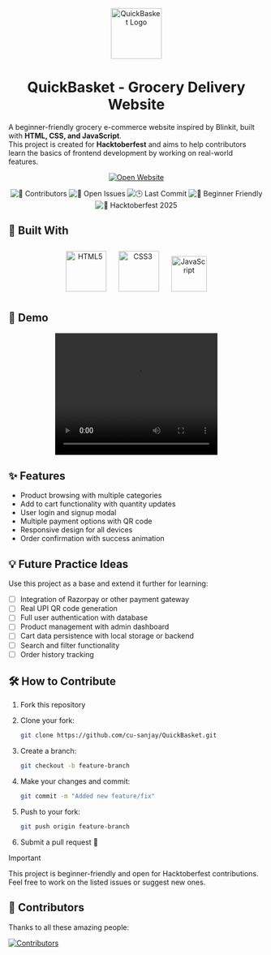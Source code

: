 <p align="center">
  <img src="https://cdn-icons-png.flaticon.com/512/3081/3081559.png" alt="QuickBasket Logo" width="100">
</p>

<h1 align="center">QuickBasket - Grocery Delivery Website</h1>

A beginner-friendly grocery e-commerce website inspired by Blinkit, built with **HTML, CSS, and JavaScript**.  
This project is created for **Hacktoberfest** and aims to help contributors learn the basics of frontend development by working on real-world features.

<p align="center">
  <a href="https://qwickbasket.vercel.app">
    <img src="https://vercel.com/button" alt="Open Website">
  </a>
</p>

<p align="center">
  <img src="https://img.shields.io/github/contributors/cu-sanjay/QuickBasket-Hacktoberfest?style=for-the-badge&color=0e8a16&logo=github" alt="👥 Contributors">
  <img src="https://img.shields.io/github/issues/cu-sanjay/QuickBasket-Hacktoberfest?style=for-the-badge&color=ff9800&logo=gitbook" alt="🐞 Open Issues">
  <img src="https://img.shields.io/github/last-commit/cu-sanjay/QuickBasket-Hacktoberfest?style=for-the-badge&color=6f42c1&logo=git" alt="🕒 Last Commit">
  <img src="https://img.shields.io/badge/beginner-friendly-2196f3?style=for-the-badge&logo=bookstack&logoColor=white" alt="📘 Beginner Friendly">
  <img src="https://img.shields.io/badge/Hacktoberfest-2025-e91e63?style=for-the-badge&logo=hacktoberfest&logoColor=white" alt="🎉 Hacktoberfest 2025">
</p>

## 🚀 Built With

<p align="center">
  <img src="https://cdn.jsdelivr.net/gh/devicons/devicon@latest/icons/html5/html5-original-wordmark.svg" alt="HTML5" width="80" style="margin: 10px;">
  <img src="https://cdn.jsdelivr.net/gh/devicons/devicon@latest/icons/css3/css3-original-wordmark.svg" alt="CSS3" width="80" style="margin: 10px;">
  <img src="https://cdn.jsdelivr.net/gh/devicons/devicon@latest/icons/javascript/javascript-original.svg" alt="JavaScript" width="70" style="margin: 10px;">
</p>

## 🎥 Demo

<p align="center">
  <video src="https://github.com/user-attachments/assets/0a56f300-b6ab-4242-8786-b0c8c9704d35" width="320" height="240" controls></video>
</p>

## ✨ Features

- Product browsing with multiple categories  
- Add to cart functionality with quantity updates  
- User login and signup modal  
- Multiple payment options with QR code  
- Responsive design for all devices  
- Order confirmation with success animation  

## 💡 Future Practice Ideas

Use this project as a base and extend it further for learning:  

- [ ] Integration of Razorpay or other payment gateway  
- [ ] Real UPI QR code generation  
- [ ] Full user authentication with database  
- [ ] Product management with admin dashboard  
- [ ] Cart data persistence with local storage or backend  
- [ ] Search and filter functionality  
- [ ] Order history tracking  

## 🛠️ How to Contribute

1. Fork this repository  
2. Clone your fork:  
   ```bash
   git clone https://github.com/cu-sanjay/QuickBasket.git
   ````

3. Create a branch:

   ```bash
   git checkout -b feature-branch
   ```
4. Make your changes and commit:

   ```bash
   git commit -m "Added new feature/fix"
   ```
5. Push to your fork:

   ```bash
   git push origin feature-branch
   ```
6. Submit a pull request 🎉
>[!IMPORTANT]
> This project is beginner-friendly and open for Hacktoberfest contributions. Feel free to work on the listed issues or suggest new ones.

## 👥 Contributors

Thanks to all these amazing people:

[![Contributors](https://contrib.rocks/image?repo=cu-sanjay/QuickBasket-Hacktoberfest)](https://github.com/cu-sanjay/QuickBasket-Hacktoberfest/graphs/contributors)
